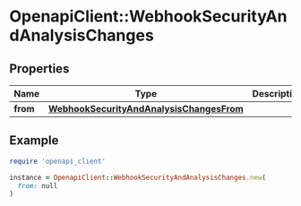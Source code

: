# OpenapiClient::WebhookSecurityAndAnalysisChanges

## Properties

| Name | Type | Description | Notes |
| ---- | ---- | ----------- | ----- |
| **from** | [**WebhookSecurityAndAnalysisChangesFrom**](WebhookSecurityAndAnalysisChangesFrom.md) |  | [optional] |

## Example

```ruby
require 'openapi_client'

instance = OpenapiClient::WebhookSecurityAndAnalysisChanges.new(
  from: null
)
```

